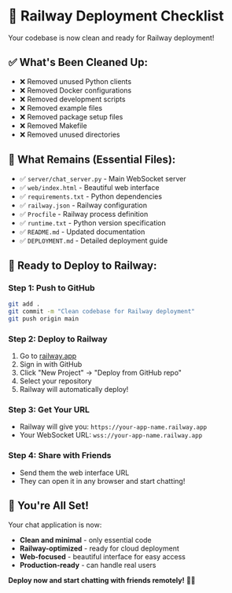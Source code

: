 # 🚀 Railway Deployment Checklist

Your codebase is now clean and ready for Railway deployment!

## ✅ **What's Been Cleaned Up:**

- ❌ Removed unused Python clients
- ❌ Removed Docker configurations
- ❌ Removed development scripts
- ❌ Removed example files
- ❌ Removed package setup files
- ❌ Removed Makefile
- ❌ Removed unused directories

## 🎯 **What Remains (Essential Files):**

- ✅ `server/chat_server.py` - Main WebSocket server
- ✅ `web/index.html` - Beautiful web interface
- ✅ `requirements.txt` - Python dependencies
- ✅ `railway.json` - Railway configuration
- ✅ `Procfile` - Railway process definition
- ✅ `runtime.txt` - Python version specification
- ✅ `README.md` - Updated documentation
- ✅ `DEPLOYMENT.md` - Detailed deployment guide

## 🚀 **Ready to Deploy to Railway:**

### **Step 1: Push to GitHub**
```bash
git add .
git commit -m "Clean codebase for Railway deployment"
git push origin main
```

### **Step 2: Deploy to Railway**
1. Go to [railway.app](https://railway.app)
2. Sign in with GitHub
3. Click "New Project" → "Deploy from GitHub repo"
4. Select your repository
5. Railway will automatically deploy!

### **Step 3: Get Your URL**
- Railway will give you: `https://your-app-name.railway.app`
- Your WebSocket URL: `wss://your-app-name.railway.app`

### **Step 4: Share with Friends**
- Send them the web interface URL
- They can open it in any browser and start chatting!

## 🎉 **You're All Set!**

Your chat application is now:
- **Clean and minimal** - only essential code
- **Railway-optimized** - ready for cloud deployment
- **Web-focused** - beautiful interface for easy access
- **Production-ready** - can handle real users

**Deploy now and start chatting with friends remotely!** 🚀💬 